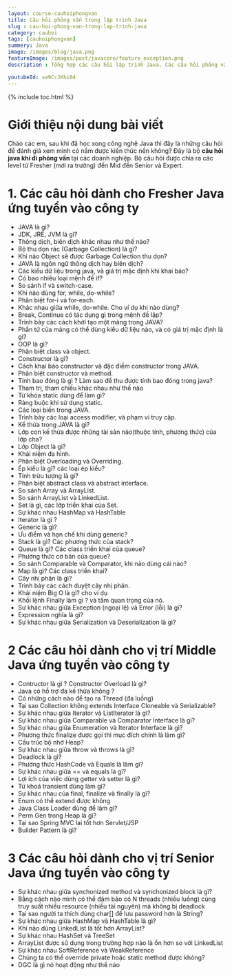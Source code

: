 ```yaml
---
layout: course-cauhoiphongvan
title: Câu hỏi phỏng vấn trong lập trình Java
slug : cau-hoi-phong-van-trong-lap-trinh-java
category: cauhoi
tags: [cauhoiphongvan]
summery: Java
image: /images/blog/java.png
featureImage: /images/post/javacore/feature_exception.png
description : Tổng hợp các câu hỏi lập trình Java. Các câu hỏi phỏng vấn vị trí lập trình java từ level fresher java đến developer java và tiếp đến là senior java và expert java.

youtubeId: se9CcJKhi04
---
```


{% include toc.html %}

# **Giới thiệu nội dung bài viết**

Chào các em, sau khi đã học xong công nghệ Java thì đây là những câu hỏi để đánh giá xem mình có nắm được kiến thức nền không? Đây là bộ <b>câu hỏi java khi đi phỏng vấn </b> tại các doanh nghiệp. Bộ câu hỏi được chia ra các level từ Fresher (mới ra trường) đến Mid đến Senior và Expert.


# **1. Các câu hỏi dành cho Fresher Java ứng tuyển vào công ty**

- JAVA là gì?
- JDK, JRE, JVM là gì?
- Thông dịch, biên dịch khác nhau như thế nào?
- Bộ thu dọn rác (Garbage Collection) là gì?
- Khi nào Object sẽ được Garbage Collection thu dọn?
- JAVA là ngôn ngữ thông dịch hay biên dịch?
- Các kiểu dữ liệu trong java, và giá trị mặc định khi khai báo?
- Có bao nhiêu loại mệnh đề if?
- So sánh if và switch-case.
- Khi nào dùng for, while, do-while?
- Phân biệt for-i và for-each.
- Khác nhau giữa while, do-while. Cho ví dụ khi nào dùng?
- Break, Continue có tác dụng gì trong mệnh đề lặp?
- Trình bày các cách khởi tạo một mảng trong JAVA?
- Phần tử của mảng có thể dùng kiểu dữ liệu nào, và có giá trị mặc định là gì?
- OOP là gì?
- Phân biệt class và object.
- Constructor là gì?
- Cách khai báo constructor và đặc điểm constructor trong JAVA.
- Phân biệt constructor và method.
- Tính bao đóng là gì ? Làm sao để thu được tính bao đóng trong java?
- Tham trị, tham chiếu khác nhau như thế nào
- Từ khóa static dùng để làm gì?
- Ràng buộc khi sử dụng static.
- Các loại biến trong JAVA.
- Trình bày các loại access modifier, và phạm vi truy cập.
- Kế thừa trong JAVA là gì?
- Lớp con kế thừa được những tài sản nào(thuộc tính, phương thức) của lớp cha?
- Lớp Object là gì?
- Khái niệm đa hình.
- Phân biệt Overloading và Overriding.
- Ép kiểu là gì? các loại ép kiểu?
- Tính trừu tượng là gì?
- Phân biệt abstract class và abstract interface.
- So sánh Array và ArrayList.
- So sánh ArrayList và LinkedList.
- Set là gì, các lớp triển khai của Set.
- Sự khác nhau HashMap và HashTable
- Iterator là gì ?
- Generic là gì?
- Ưu điểm và hạn chế khi dùng generic?
- Stack là gì? Các phương thức của stack?
- Queue là gì? Các class triển khai của queue?
- Phương thức cơ bản của queue?
- So sánh Comparable và Comparator, khi nào dùng cái nào?
- Map là gì? Các class triển khai?
- Cây nhị phân là gì?
- Trình bày các cách duyệt cây nhị phân.
- Khái niệm Big O là gì? cho ví dụ
- Khối lệnh Finally làm gì ? và tầm quan trọng của nó.
- Sư khác nhau giữa Exception (ngoại lệ) và Error (lỗi) là gì?
- Expression nghĩa là gì?
- Sự khác nhau giữa Serialization và Deserialization là gì?

# **2 Các câu hỏi dành cho vị trí Middle Java ứng tuyển vào công ty**

- Contructor là gì ? Constructor Overload là gì?
- Java có hỗ trợ đa kế thừa không ?
- Có những cách nào để tạo ra Thread (đa luồng)
- Tại sao Collection không extends Interface Cloneable và Serializable?
- Sự khác nhau giữa Iterator và ListIterator là gì?
- Sự khác nhau giữa Comparable và Comparator Interface là gì?
- Sự khác nhau giữa Enumeration và Iterator Interface là gì?
- Phương thức finalize được gọi thì mục đích chính là làm gì?
- Cấu trúc bộ nhớ Heap?
- Sự khác nhau giữa throw và throws là gì?
- Deadlock là gì?
- Phương thức HashCode và Equals là làm gì?
- Sự khác nhau giữa == và equals là gì?
- Lợi ích của việc dùng getter và setter là gì?
- Từ khoá transient dùng làm gì?
- Sự khác nhau của final, finalize và finally là gì?
- Enum có thể extend được không
- Java Class Loader dùng để làm gì?
- Perm Gen trong Heap là gì?
- Tại sao Spring MVC lại tốt hơn Servlet/JSP
- Builder Pattern là gì?


# **3 Các câu hỏi dành cho vị trí Senior Java ứng tuyển vào công ty**

- Sự khác nhau giữa synchonized method và synchonized block là gì?
- Bằng cách nào mình có thể đảm bảo có N threads (nhiều luồng) cùng truy suất nhiều resource (nhiều tài nguyên) mà không bị deadlock
- Tại sao người ta thích dùng char[] để lưu password hơn là String?
- Sự khác nhau giữa HashMap và HashTable là gì?
- Khi nào dùng LinkedList là tốt hơn ArrayList?
- Sự khác nhau HashSet và TreeSet
- ArrayList được sử dụng trong trường hợp nào là ổn hơn so với LinkedList
- Sự khác nhau SoftReference và WeakReference
- Chúng ta có thể override private hoặc static method được không?
- DGC là gì nó hoạt động như thế nào





